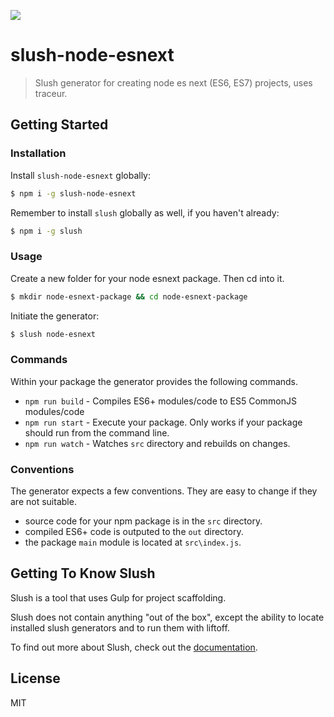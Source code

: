 ![](https://david-dm.org/briandipalma/slush-node-esnext.png)

# slush-node-esnext

> Slush generator for creating node es next (ES6, ES7) projects, uses traceur.

## Getting Started

### Installation

Install `slush-node-esnext` globally:

```bash
$ npm i -g slush-node-esnext
```

Remember to install `slush` globally as well, if you haven't already:

```bash
$ npm i -g slush
```

### Usage

Create a new folder for your node esnext package. Then cd into it.

```bash
$ mkdir node-esnext-package && cd node-esnext-package
```

Initiate the generator:

```bash
$ slush node-esnext
```

### Commands

Within your package the generator provides the following commands.

* `npm run build` - Compiles ES6+ modules/code to ES5 CommonJS modules/code
* `npm run start` - Execute your package. Only works if your package should run from the command line.
* `npm run watch` - Watches `src` directory and rebuilds on changes.

### Conventions

The generator expects a few conventions. They are easy to change if they are not suitable.

* source code for your npm package is in the `src` directory.
* compiled ES6+ code is outputed to the `out` directory.
* the package `main` module is located at `src\index.js`.

## Getting To Know Slush

Slush is a tool that uses Gulp for project scaffolding.

Slush does not contain anything "out of the box", except the ability to locate installed slush generators and to run them with liftoff.

To find out more about Slush, check out the [documentation](https://github.com/klei/slush).

## License 

MIT